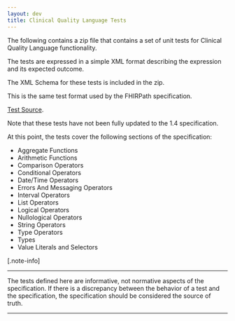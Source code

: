 ```yaml
---
layout: dev
title: Clinical Quality Language Tests
---
```


The following contains a zip file that contains a set of unit tests for Clinical Quality Language functionality.

The tests are expressed in a simple XML format describing the expression and its expected outcome.

The XML Schema for these tests is included in the zip.

This is the same test format used by the FHIRPath specification.

<a href="tests.zip">Test Source</a>.

Note that these tests have not been fully updated to the 1.4 specification.

At this point, the tests cover the following sections of the specification:

* Aggregate Functions
* Arithmetic Functions
* Comparison Operators
* Conditional Operators
* Date/Time Operators
* Errors And Messaging Operators
* Interval Operators
* List Operators
* Logical Operators
* Nullological Operators
* String Operators
* Type Operators
* Types
* Value Literals and Selectors

[.note-info]
____
The tests defined here are informative, not normative aspects of the specification. If there is a discrepancy between the behavior of a test and the specification, the specification should be considered the source of truth.

____


